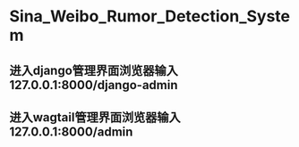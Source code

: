 # Sina_Weibo_Rumor_Detection_System
## 进入django管理界面浏览器输入127.0.0.1:8000/django-admin
## 进入wagtail管理界面浏览器输入127.0.0.1:8000/admin
